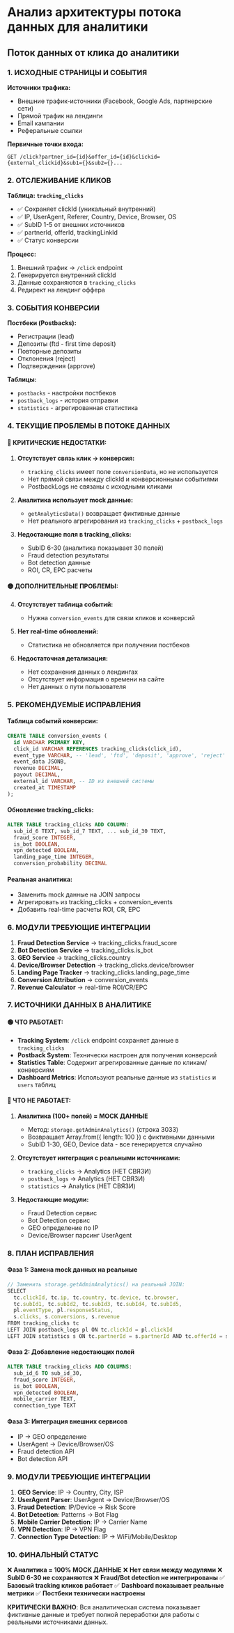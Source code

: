 # Анализ архитектуры потока данных для аналитики

## Поток данных от клика до аналитики

### 1. ИСХОДНЫЕ СТРАНИЦЫ И СОБЫТИЯ

**Источники трафика:**
- Внешние трафик-источники (Facebook, Google Ads, партнерские сети)
- Прямой трафик на лендинги
- Email кампании
- Реферальные ссылки

**Первичные точки входа:**
```
GET /click?partner_id={id}&offer_id={id}&clickid={external_clickid}&sub1={}&sub2={}...
```

### 2. ОТСЛЕЖИВАНИЕ КЛИКОВ

**Таблица: `tracking_clicks`**
- ✅ Сохраняет clickId (уникальный внутренний)
- ✅ IP, UserAgent, Referer, Country, Device, Browser, OS
- ✅ SubID 1-5 от внешних источников
- ✅ partnerId, offerId, trackingLinkId
- ✅ Статус конверсии

**Процесс:**
1. Внешний трафик → `/click` endpoint
2. Генерируется внутренний clickId
3. Данные сохраняются в `tracking_clicks`
4. Редирект на лендинг оффера

### 3. СОБЫТИЯ КОНВЕРСИИ

**Постбеки (Postbacks):**
- Регистрации (lead)
- Депозиты (ftd - first time deposit)
- Повторные депозиты 
- Отклонения (reject)
- Подтверждения (approve)

**Таблицы:**
- `postbacks` - настройки постбеков
- `postback_logs` - история отправки
- `statistics` - агрегированная статистика

### 4. ТЕКУЩИЕ ПРОБЛЕМЫ В ПОТОКЕ ДАННЫХ

#### 🔴 КРИТИЧЕСКИЕ НЕДОСТАТКИ:

1. **Отсутствует связь клик → конверсия:**
   - `tracking_clicks` имеет поле `conversionData`, но не используется
   - Нет прямой связи между clickId и конверсионными событиями
   - PostbackLogs не связаны с исходными кликами

2. **Аналитика использует mock данные:**
   - `getAnalyticsData()` возвращает фиктивные данные
   - Нет реального агрегирования из `tracking_clicks` + `postback_logs`

3. **Недостающие поля в tracking_clicks:**
   - SubID 6-30 (аналитика показывает 30 полей)
   - Fraud detection результаты
   - Bot detection данные
   - ROI, CR, EPC расчеты

#### 🟡 ДОПОЛНИТЕЛЬНЫЕ ПРОБЛЕМЫ:

4. **Отсутствует таблица событий:**
   - Нужна `conversion_events` для связи кликов и конверсий
   
5. **Нет real-time обновлений:**
   - Статистика не обновляется при получении постбеков

6. **Недостаточная детализация:**
   - Нет сохранения данных о лендингах
   - Отсутствует информация о времени на сайте
   - Нет данных о пути пользователя

### 5. РЕКОМЕНДУЕМЫЕ ИСПРАВЛЕНИЯ

#### Таблица событий конверсии:
```sql
CREATE TABLE conversion_events (
  id VARCHAR PRIMARY KEY,
  click_id VARCHAR REFERENCES tracking_clicks(click_id),
  event_type VARCHAR, -- 'lead', 'ftd', 'deposit', 'approve', 'reject'
  event_data JSONB,
  revenue DECIMAL,
  payout DECIMAL,
  external_id VARCHAR, -- ID из внешней системы
  created_at TIMESTAMP
);
```

#### Обновление tracking_clicks:
```sql
ALTER TABLE tracking_clicks ADD COLUMN:
  sub_id_6 TEXT, sub_id_7 TEXT, ... sub_id_30 TEXT,
  fraud_score INTEGER,
  is_bot BOOLEAN,
  vpn_detected BOOLEAN,
  landing_page_time INTEGER,
  conversion_probability DECIMAL
```

#### Реальная аналитика:
- Заменить mock данные на JOIN запросы
- Агрегировать из tracking_clicks + conversion_events
- Добавить real-time расчеты ROI, CR, EPC

### 6. МОДУЛИ ТРЕБУЮЩИЕ ИНТЕГРАЦИИ

1. **Fraud Detection Service** → tracking_clicks.fraud_score
2. **Bot Detection Service** → tracking_clicks.is_bot  
3. **GEO Service** → tracking_clicks.country
4. **Device/Browser Detection** → tracking_clicks.device/browser
5. **Landing Page Tracker** → tracking_clicks.landing_page_time
6. **Conversion Attribution** → conversion_events
7. **Revenue Calculator** → real-time ROI/CR/EPC

### 7. ИСТОЧНИКИ ДАННЫХ В АНАЛИТИКЕ

#### 🟢 ЧТО РАБОТАЕТ:
- **Tracking System**: `/click` endpoint сохраняет данные в `tracking_clicks`
- **Postback System**: Технически настроен для получения конверсий
- **Statistics Table**: Содержит агрегированные данные по кликам/конверсиям
- **Dashboard Metrics**: Используют реальные данные из `statistics` и `users` таблиц

#### 🔴 ЧТО НЕ РАБОТАЕТ:

1. **Аналитика (100+ полей) = MOCK ДАННЫЕ**
   - Метод: `storage.getAdminAnalytics()` (строка 3033)
   - Возвращает Array.from({ length: 100 }) с фиктивными данными
   - SubID 1-30, GEO, Device data - все генерируется случайно

2. **Отсутствует интеграция с реальными источниками:**
   - `tracking_clicks` → Analytics (НЕТ СВЯЗИ)
   - `postback_logs` → Analytics (НЕТ СВЯЗИ)  
   - `statistics` → Analytics (НЕТ СВЯЗИ)

3. **Недостающие модули:**
   - Fraud Detection сервис
   - Bot Detection сервис
   - GEO определение по IP
   - Device/Browser парсинг UserAgent

### 8. ПЛАН ИСПРАВЛЕНИЯ

#### Фаза 1: Замена mock данных на реальные
```javascript
// Заменить storage.getAdminAnalytics() на реальный JOIN:
SELECT 
  tc.clickId, tc.ip, tc.country, tc.device, tc.browser,
  tc.subId1, tc.subId2, tc.subId3, tc.subId4, tc.subId5,
  pl.eventType, pl.responseStatus,
  s.clicks, s.conversions, s.revenue
FROM tracking_clicks tc
LEFT JOIN postback_logs pl ON tc.clickId = pl.clickId  
LEFT JOIN statistics s ON tc.partnerId = s.partnerId AND tc.offerId = s.offerId
```

#### Фаза 2: Добавление недостающих полей
```sql
ALTER TABLE tracking_clicks ADD COLUMNS:
  sub_id_6 TO sub_id_30,
  fraud_score INTEGER,
  is_bot BOOLEAN,
  vpn_detected BOOLEAN,
  mobile_carrier TEXT,
  connection_type TEXT
```

#### Фаза 3: Интеграция внешних сервисов
- IP → GEO определение
- UserAgent → Device/Browser/OS
- Fraud detection API
- Bot detection API

### 9. МОДУЛИ ТРЕБУЮЩИЕ ИНТЕГРАЦИИ

1. **GEO Service**: IP → Country, City, ISP
2. **UserAgent Parser**: UserAgent → Device/Browser/OS 
3. **Fraud Detection**: IP/Device → Risk Score
4. **Bot Detection**: Patterns → Bot Flag
5. **Mobile Carrier Detection**: IP → Carrier Name
6. **VPN Detection**: IP → VPN Flag
7. **Connection Type Detection**: IP → WiFi/Mobile/Desktop

### 10. ФИНАЛЬНЫЙ СТАТУС

❌ **Аналитика = 100% MOCK ДАННЫЕ** 
❌ **Нет связи между модулями**
❌ **SubID 6-30 не сохраняются**
❌ **Fraud/Bot detection не интегрированы**
✅ **Базовый tracking кликов работает**
✅ **Dashboard показывает реальные метрики**
✅ **Постбеки технически настроены**

**КРИТИЧЕСКИ ВАЖНО**: Вся аналитическая система показывает фиктивные данные и требует полной переработки для работы с реальными источниками данных.